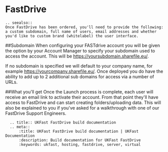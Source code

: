 # FastDrive

```eval_rst
.. seealso::
Once FastDrive has been ordered, you'll need to provide the following: a custom subdomain, full name of users, email addresses and whether you'd like to custom brand (whitelabel) the user interface.
```
##Subdomain
When configuring your FASTdrive account you will be given the option by your Account Manager to specify your subdomain used to access the account. This will be https://yoursubdomain.sharefile.eu/. 

If no subdomain is specified we will default to your company name, for example https://yourcompany.sharefile.eu/. Once deployed you do have the ability to add up to 2 additional sub domains for access via a number of URLs. 

##What you'll get
Once the Launch process is complete, each user will receive an email link to activate their account. From that point they'll have access to FastDrive and can start creating folders/uploading data. This will also be explained to you if you've asked for a walkthrough with one of our FastDrive Support Engineers.

```eval_rst
  .. title:: UKFast FastDrive build documentation
  .. meta::
      :title: UKFast FastDrive build documentation | UKFast Documentation
      :description: Build documentation for UKFast FastDrive
      :keywords: ukfast, hosting, fastdrive, server, virtual
